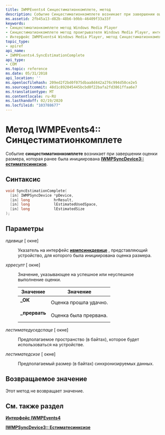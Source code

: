 ```yaml
---
title: IWMPEvents4 Синцестиматионкомплете, метод
description: Событие Синцестиматионкомплете возникает при завершении оценки размера, ранее инициированной IWMPSyncDevice3 Естиматесинксизе.
ms.assetid: 2fb45a13-d82b-48b6-b9bb-46409f33a33f
keywords:
- Синцестиматионкомплете метод Windows Media Player
- Синцестиматионкомплете метод проигрывателя Windows Media Player, интерфейс IWMPEvents4
- Интерфейс IWMPEvents4 Windows Media Player, метод Синцестиматионкомплете
topic_type:
- apiref
api_name:
- IWMPEvents4.SyncEstimationComplete
api_type:
- COM
ms.topic: reference
ms.date: 05/31/2018
api_location: ''
ms.openlocfilehash: 209ed2f2bd0f075dbaa8d442a276c994d50ce2e5
ms.sourcegitcommit: 48d1c892045445bcbd0f22bafa2fd3861ffaa6e7
ms.translationtype: MT
ms.contentlocale: ru-RU
ms.lasthandoff: 02/19/2020
ms.locfileid: "103788677"
---
```

# <a name="iwmpevents4syncestimationcomplete-method"></a>Метод IWMPEvents4:: Синцестиматионкомплете

Событие **синцестиматионкомплете** возникает при завершении оценки размера, которая ранее была инициирована [**IWMPSyncDevice3:: естиматесинксизе**](/previous-versions/windows/desktop/api/wmp/nf-wmp-iwmpsyncdevice3-estimatesyncsize).

## <a name="syntax"></a>Синтаксис


```C++
void SyncEstimationComplete(
  [in] IWMPSyncDevice *pDevice,
  [in] long           hrResult,
  [in] long           lEstimatedUsedSpace,
  [in] long           lEstimatedSize
);
```



## <a name="parameters"></a>Параметры

<dl> <dt>

*пдевице* \[ окне\]
</dt> <dd>

Указатель на интерфейс [**ивмпсинкдевице**](/previous-versions/windows/desktop/api/wmp/nn-wmp-iwmpsyncdevice) , представляющий устройство, для которого была инициирована оценка размера.

</dd> <dt>

*хрресулт* \[ окне\]
</dt> <dd>

Значение, указывающее на успешное или неуспешное выполнение оценки.



| Значение                                                                                                                                       | Значение                                |
|---------------------------------------------------------------------------------------------------------------------------------------------|----------------------------------------|
| <span id="S_OK"></span><span id="s_ok"></span><dl> <dt>**\_ОК**</dt> </dl>          | Оценка прошла удачно.<br/>   |
| <span id="E_ABORT"></span><span id="e_abort"></span><dl> <dt>**\_прервать**</dt> </dl> | Оценка была прервана.<br/> |



 

</dd> <dt>

*лестиматедуседспаце* \[ окне\]
</dt> <dd>

Предполагаемое пространство (в байтах), которое будет использоваться на устройстве.

</dd> <dt>

*лестиматедсизе* \[ окне\]
</dt> <dd>

Предполагаемый размер (в байтах) синхронизируемых данных.

</dd> </dl>

## <a name="return-value"></a>Возвращаемое значение

Этот метод не возвращает значение.

## <a name="see-also"></a>См. также раздел

<dl> <dt>

[**Интерфейс IWMPEvents4**](/previous-versions/windows/desktop/api/wmp/nn-wmp-iwmpevents4)
</dt> <dt>

[**IWMPSyncDevice3:: Естиматесинксизе**](/previous-versions/windows/desktop/api/wmp/nf-wmp-iwmpsyncdevice3-estimatesyncsize)
</dt> </dl>

 

 





